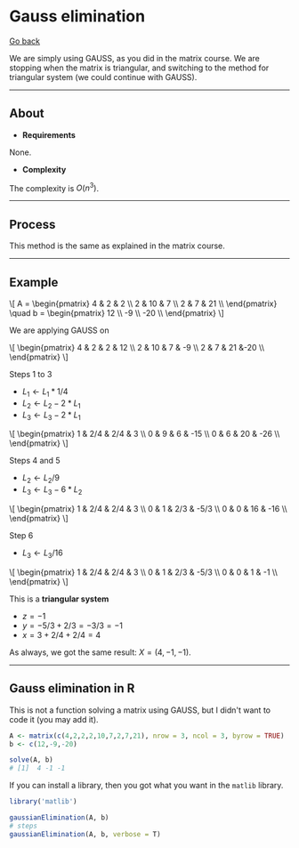 # Gauss elimination

[Go back](../index.md)

We are simply using GAUSS, as you did in the matrix course. We are stopping when the matrix is triangular, and switching to the method for triangular system (we could continue with GAUSS).

<hr class="sl">

## About

* **Requirements**

None.

* **Complexity**

The complexity is $O(n^3)$.

<hr class="sr">

## Process

This method is the same as explained in the matrix course.

<hr class="sl">

## Example

<p>
\[
A = \begin{pmatrix}
4 & 2 & 2 \\
2 & 10 & 7 \\
2 & 7 & 21 \\
\end{pmatrix}
\quad
b = \begin{pmatrix}
12 \\
-9 \\
-20 \\
\end{pmatrix}
\]
</p>

We are applying GAUSS on

<p>
\[
\begin{pmatrix}
4 & 2 & 2 & 12 \\
2 & 10 & 7 & -9 \\
2 & 7 & 21 &-20 \\
\end{pmatrix}
\]
</p>

Steps 1 to 3

* $L_1 \leftarrow L_1 * 1/4$
* $L_2 \leftarrow L_2 - 2*L_1$
* $L_3 \leftarrow L_3 - 2*L_1$

<p>
\[
\begin{pmatrix}
1 & 2/4 & 2/4 & 3 \\
0 & 9 & 6 & -15 \\
0 & 6 & 20 & -26 \\
\end{pmatrix}
\]
</p>

Steps 4 and 5

* $L_2 \leftarrow L_2/9$
* $L_3 \leftarrow L_3 - 6 * L_2$

<p>
\[
\begin{pmatrix}
1 & 2/4 & 2/4 & 3 \\
0 & 1 & 2/3 & -5/3 \\
0 & 0 & 16 & -16 \\
\end{pmatrix}
\]
</p>

Step 6

* $L_3 \leftarrow L_3/16$

<p>
\[
\begin{pmatrix}
1 & 2/4 & 2/4 & 3 \\
0 & 1 & 2/3 & -5/3 \\
0 & 0 & 1 & -1 \\
\end{pmatrix}
\]
</p>

This is a **triangular system**

* $z = -1$
* $y = -5/3 + 2/3 = -3/3 = -1$
* $x = 3 + 2/4 + 2/4 = 4$

As always, we got the same result: $X = (4,-1,-1)$.

<hr class="sr">

## Gauss elimination in R

This is not a function solving a matrix using GAUSS, but I didn't want to code it (you may add it).

```r
A <- matrix(c(4,2,2,2,10,7,2,7,21), nrow = 3, ncol = 3, byrow = TRUE)
b <- c(12,-9,-20)

solve(A, b)
# [1]  4 -1 -1
```

If you can install a library, then you got what you want in the ``matlib`` library.

```r
library('matlib')

gaussianElimination(A, b)
# steps
gaussianElimination(A, b, verbose = T)
```